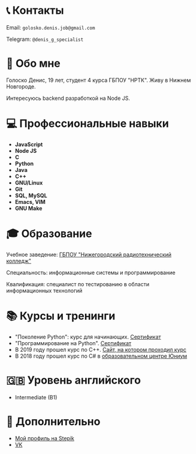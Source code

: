 # 📞 Контакты

Email: `golosko.denis.job@gmail.com`

Telegram: `@denis_g_specialist`

# 👤 Обо мне

Голоско Денис, 19 лет, студент 4 курса ГБПОУ "НРТК". 
Живу в Нижнем Новгороде. 

Интересуюсь backend разработкой на Node JS. 

# 💻 Профессиональные навыки
+ **JavaScript**
+ **Node JS**
+ **C**
+ **Python**
+ **Java**
+ **С++**
+ **GNU/Linux**
+ **Git**
+ **SQL, MySQL**
+ **Emacs, VIM**
+ **GNU Make**

# 🎓 Образование

Учебное заведение: [ГБПОУ "Нижегородский радиотехнический колледж"](https://nntc.nnov.ru/)

Специальность: информационные системы и программирование

Квалификация: специалист по тестированию в области информационных технологий

# 📚 Курсы и тренинги 

+ "Поколение Python": курс для начинающих. [Сертификат](https://stepik.org/cert/1150577)
+ "Программирование на Python". [Сертификат](https://stepik.org/cert/1023640)
+ В 2019 году прошел курс по C++. [Сайт, на котором проходил курс](https://informatics.ru/)
+ В 2018 году прошел курс по C# в [образовательном центре Юниум](https://unium.ru/)

# 🇬🇧 Уровень английского
+ Intermediate (B1) 

# 🔎 Дополнительно

+ [Мой профиль на Stepik](https://stepik.org/users/378069677)
+ [VK](https://vk.com/denis.g.specialist)
